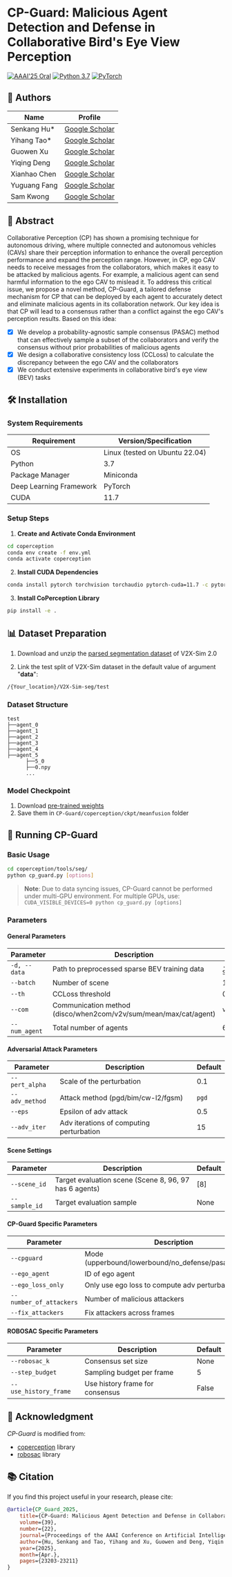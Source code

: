 # CP-Guard: Malicious Agent Detection and Defense in Collaborative Bird's Eye View Perception

[![AAAI'25 Oral](https://img.shields.io/badge/AAAI'25-Oral-blue)](https://ojs.aaai.org/index.php/AAAI/article/view/34486)
[![Python 3.7](https://img.shields.io/badge/Python-3.7-green.svg)](https://www.python.org/downloads/release/python-370/)
[![PyTorch](https://img.shields.io/badge/PyTorch-Latest-orange.svg)](https://pytorch.org/)

## 👥 Authors

| Name | Profile |
|------|---------|
| Senkang Hu* | [Google Scholar](https://scholar.google.com/citations?user=rtPVwT8AAAAJ&hl=zh-CN&oi=ao) |
| Yihang Tao* | [Google Scholar](https://scholar.google.com/citations?user=YopoapwAAAAJ&hl=zh-CN&oi=ao) |
| Guowen Xu | [Google Scholar](https://scholar.google.com/citations?user=MDKdG80AAAAJ&hl=zh-CN&oi=ao) |
| Yiqing Deng | [Google Scholar](https://scholar.google.com/citations?user=EdRi_MEAAAAJ&hl=zh-CN) |
| Xianhao Chen | [Google Scholar](https://scholar.google.com/citations?user=TnjiGooAAAAJ&hl=zh-CN&oi=sra) |
| Yuguang Fang | [Google Scholar](https://scholar.google.com/citations?user=dJgRKmwAAAAJ&hl=zh-CN&oi=ao) |
| Sam Kwong | [Google Scholar](https://scholar.google.com/citations?user=_PVI6EAAAAAJ&hl=zh-CN&oi=sra) |

## 📝 Abstract

Collaborative Perception (CP) has shown a promising technique for autonomous driving, where multiple connected and autonomous vehicles (CAVs) share their perception information to enhance the overall perception performance and expand the perception range. However, in CP, ego CAV needs to receive messages from the collaborators, which makes it easy to be attacked by malicious agents. For example, a malicious agent can send harmful information to the ego CAV to mislead it. 
To address this critical issue, we propose a novel method, CP-Guard, a tailored defense mechanism for CP that can be deployed by each agent to accurately detect and eliminate malicious agents in its collaboration network. Our key idea is that CP will lead to a consensus rather than a conflict against the ego CAV's perception results. Based on this idea:

- [x] We develop a probability-agnostic sample consensus (PASAC) method that can effectively sample a subset of the collaborators and verify the consensus without prior probabilities of malicious agents
- [x] We design a collaborative consistency loss (CCLoss) to calculate the discrepancy between the ego CAV and the collaborators
- [x] We conduct extensive experiments in collaborative bird's eye view (BEV) tasks

## 🛠️ Installation

### System Requirements

| Requirement | Version/Specification |
|-------------|---------------------|
| OS | Linux (tested on Ubuntu 22.04) |
| Python | 3.7 |
| Package Manager | Miniconda |
| Deep Learning Framework | PyTorch |
| CUDA | 11.7 |

### Setup Steps

1. **Create and Activate Conda Environment**
```bash
cd coperception
conda env create -f env.yml
conda activate coperception
```

2. **Install CUDA Dependencies**
```bash
conda install pytorch torchvision torchaudio pytorch-cuda=11.7 -c pytorch -c nvidia
```

3. **Install CoPerception Library**
```bash
pip install -e .
```

## 📊 Dataset Preparation

1. Download and unzip the [parsed segmentation dataset](https://drive.google.com/file/d/1b5yTc9ujy1pEUxO0RuwVgw9Hy6iyMLDN/view?usp=sharing) of V2X-Sim 2.0

2. Link the test split of V2X-Sim dataset in the default value of argument "**data**":
```bash
/{Your_location}/V2X-Sim-seg/test
```

### Dataset Structure
```
test
├──agent_0
├──agent_1
├──agent_2
├──agent_3
├──agent_4
├──agent_5
      ├──5_0
      ├──0.npy
      ...
```

### Model Checkpoint
1. Download [pre-trained weights](https://drive.google.com/drive/folders/17wOB5ihebyRf263lf6-B5IRGy2I_Cyp-)
2. Save them in `CP-Guard/coperception/ckpt/meanfusion` folder

## 🚀 Running CP-Guard

### Basic Usage

```bash
cd coperception/tools/seg/
python cp_guard.py [options]
```

> **Note**: Due to data syncing issues, CP-Guard cannot be performed under multi-GPU environment.
> For multiple GPUs, use: `CUDA_VISIBLE_DEVICES=0 python cp_guard.py [options]`

### Parameters

#### General Parameters
| Parameter | Description | Default |
|-----------|-------------|---------|
| `-d, --data` | Path to preprocessed sparse BEV training data | `./datasets/V2X-Sim-seg/test` |
| `--batch` | Number of scene | 1 |
| `--th` | CCLoss threshold | 0.08 |
| `--com` | Communication method (disco/when2com/v2v/sum/mean/max/cat/agent) | `v2v` |
| `--num_agent` | Total number of agents | 6 |

#### Adversarial Attack Parameters
| Parameter | Description | Default |
|-----------|-------------|---------|
| `--pert_alpha` | Scale of the perturbation | 0.1 |
| `--adv_method` | Attack method (pgd/bim/cw-l2/fgsm) | `pgd` |
| `--eps` | Epsilon of adv attack | 0.5 |
| `--adv_iter` | Adv iterations of computing perturbation | 15 |

#### Scene Settings
| Parameter | Description | Default |
|-----------|-------------|---------|
| `--scene_id` | Target evaluation scene (Scene 8, 96, 97 has 6 agents) | [8] |
| `--sample_id` | Target evaluation sample | None |

#### CP-Guard Specific Parameters
| Parameter | Description | Default |
|-----------|-------------|---------|
| `--cpguard` | Mode (upperbound/lowerbound/no_defense/pasac/robosac) | `no_defense` |
| `--ego_agent` | ID of ego agent | 1 |
| `--ego_loss_only` | Only use ego loss to compute adv perturbation | False |
| `--number_of_attackers` | Number of malicious attackers | 1 |
| `--fix_attackers` | Fix attackers across frames | False |

#### ROBOSAC Specific Parameters
| Parameter | Description | Default |
|-----------|-------------|---------|
| `--robosac_k` | Consensus set size | None |
| `--step_budget` | Sampling budget per frame | 5 |
| `--use_history_frame` | Use history frame for consensus | False |

## 🙏 Acknowledgment

*CP-Guard* is modified from:
- [coperception](https://github.com/coperception/coperception) library
- [robosac](https://github.com/coperception/ROBOSAC) library

## 📚 Citation

If you find this project useful in your research, please cite:
```bibtex
@article{CP_Guard_2025, 
    title={CP-Guard: Malicious Agent Detection and Defense in Collaborative Bird's Eye View Perception}, 
    volume={39},
    number={22},
    journal={Proceedings of the AAAI Conference on Artificial Intelligence}, 
    author={Hu, Senkang and Tao, Yihang and Xu, Guowen and Deng, Yiqin and Chen, Xianhao and Fang, Yuguang and Kwong, Sam}, 
    year={2025},
    month={Apr.},
    pages={23203-23211} 
}
```
